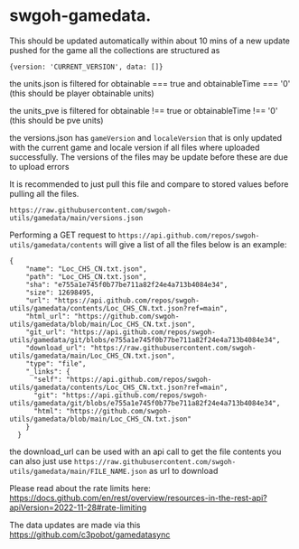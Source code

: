 # swgoh-gamedata.
This should be updated automatically within about 10 mins of a new update pushed for the game
all the collections are structured as 
```
{version: 'CURRENT_VERSION', data: []}
```
the units.json is filtered for obtainable === true and obtainableTime === '0' (this should be player obtainable units)

the units_pve is filtered for obtainable !== true or obtainableTime !== '0' (this should be pve units)

the versions.json has `gameVersion` and `localeVersion` that is only updated with the current game and locale version if all files where uploaded successfully. 
The versions of the files may be update before these are due to upload errors

It is recommended to just pull this file and compare to stored values before pulling all the files.
```
https://raw.githubusercontent.com/swgoh-utils/gamedata/main/versions.json
```
Performing a GET request to `https://api.github.com/repos/swgoh-utils/gamedata/contents` will give a list of all the files
below is an example:
```
{
    "name": "Loc_CHS_CN.txt.json",
    "path": "Loc_CHS_CN.txt.json",
    "sha": "e755a1e745f0b77be711a82f24e4a713b4084e34",
    "size": 12698495,
    "url": "https://api.github.com/repos/swgoh-utils/gamedata/contents/Loc_CHS_CN.txt.json?ref=main",
    "html_url": "https://github.com/swgoh-utils/gamedata/blob/main/Loc_CHS_CN.txt.json",
    "git_url": "https://api.github.com/repos/swgoh-utils/gamedata/git/blobs/e755a1e745f0b77be711a82f24e4a713b4084e34",
    "download_url": "https://raw.githubusercontent.com/swgoh-utils/gamedata/main/Loc_CHS_CN.txt.json",
    "type": "file",
    "_links": {
      "self": "https://api.github.com/repos/swgoh-utils/gamedata/contents/Loc_CHS_CN.txt.json?ref=main",
      "git": "https://api.github.com/repos/swgoh-utils/gamedata/git/blobs/e755a1e745f0b77be711a82f24e4a713b4084e34",
      "html": "https://github.com/swgoh-utils/gamedata/blob/main/Loc_CHS_CN.txt.json"
    }
  }
```

the download_url can be used with an api call to get the file contents
you can also just use `https://raw.githubusercontent.com/swgoh-utils/gamedata/main/FILE_NAME.json` as url to download


Please read about the rate limits here:
https://docs.github.com/en/rest/overview/resources-in-the-rest-api?apiVersion=2022-11-28#rate-limiting

The data updates are made via this https://github.com/c3pobot/gamedatasync

